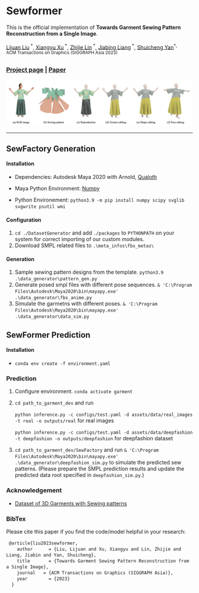 # Sewformer
This is the official implementation of **Towards Garment Sewing Pattern Reconstruction from a Single Image**.

[Lijuan Liu](https://scholar.google.com/citations?user=nANxp5wAAAAJ&hl=en)<sup> *</sup>,
[Xiangyu Xu](https://xuxy09.github.io/)<sup> *</sup>,
[Zhijie Lin](https://scholar.google.com/citations?user=xXMj6_EAAAAJ&hl=zh-CN)<sup> *</sup>,
[Jiabing Liang]()<sup> *</sup>,
[Shuicheng Yan](https://yanshuicheng.info/)<sup>&dagger;<sup></sup>,  
ACM Transactions on Graphics (SIGGRAPH Asia 2023)

### [Project page](https://sewformer.github.io/) | [Paper](https://arxiv.org/abs/2311.04218v1)

<img src="SewFactory/assets/representative.jpg">

---------------------------
## SewFactory Generation

#### Installation

* Dependencies: Autodesk Maya 2020 with Arnold, [Qualoth](http://www.fxgear.net/vfx-software?locale=en)

* Maya Python Environment: [Numpy](https://forums.autodesk.com/t5/maya-programming/guide-how-to-install-numpy-scipy-in-maya-windows-64-bit/td-p/5796722)
* Python Environement: `python3.9 -m pip install numpy scipy svglib svgwrite psutil wmi`

#### Configuration

1. `cd ./DatasetGenerator` and add `./packages` to `PYTHONPATH` on your system for correct importing of our custom modules.
2. Download SMPL related files to `.\meta_infos\fbx_metas\`
#### Generation
1. Sample sewing pattern designs from the template.
`python3.9 .\data_generator\pattern_gen.py`
2. Generate posed smpl files with different pose sequences.
`& 'C:\Program Files\Autodesk\Maya2020\bin\mayapy.exe' .\data_generator\fbx_anime.py`
3. Simulate the garmetns with different poses.
`& 'C:\Program Files\Autodesk\Maya2020\bin\mayapy.exe' .\data_generator\data_sim.py`

## SewFormer Prediction

#### Installation
* `conda env create -f environment.yaml`

### Prediction
1. Configure environment. `conda activate garment`
2. `cd path_to_garment_dev` and run

    `python inference.py -c configs/test.yaml -d assets/data/real_images -t real -o outputs/real` for real images

    `python inference.py -c configs/test.yaml -d assets/data/deepfashion -t deepfashion -o outputs/deepfashion` for deepfashion dataset
3. `cd path_to_garment_dev/SewFactory` and run `& 'C:\Program Files\Autodesk\Maya2020\bin\mayapy.exe' .\data_generator\deepfashion_sim.py` to simulate the predicted sew patterns. (Please prepare the SMPL prediction results and update the predicted data root specified in `deepfashion_sim.py`.)


### Acknowledgement
- [Dataset of 3D Garments with Sewing patterns](https://github.com/maria-korosteleva/Garment-Pattern-Generator/tree/master)


### BibTex
Please cite this paper if you find the code/model helpful in your research:
```
 @article{liu2023sewformer,
    author      = {Liu, Lijuan and Xu, Xiangyu and Lin, Zhijie and Liang, Jiabin and Yan, Shuicheng},
    title       = {Towards Garment Sewing Pattern Reconstruction from a Single Image},
    journal   = {ACM Transactions on Graphics (SIGGRAPH Asia)},
    year        = {2023}
  }
```


